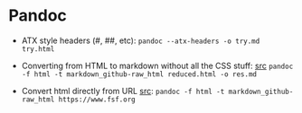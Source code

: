 # Pandoc

- ATX style headers (\#, \#\#, etc): `pandoc --atx-headers -o try.md try.html`

- Converting from HTML to markdown without all the CSS stuff: [src](https://superuser.com/questions/1261472/make-pandoc-ignore-css-style-class) `pandoc -f html -t markdown_github-raw_html reduced.html -o res.md`

- Convert html directly from URL [src](https://pandoc.org/MANUAL.html): `pandoc -f html -t markdown_github-raw_html https://www.fsf.org`


